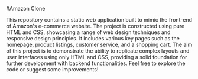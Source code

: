 #Amazon Clone

This repository contains a static web application built to mimic the front-end of Amazon's e-commerce website.
The project is constructed using pure HTML and CSS, showcasing a range of web design techniques and responsive design principles. 
It includes various key pages such as the homepage, product listings, customer service, and a shopping cart.
The aim of this project is to demonstrate the ability to replicate complex layouts and user interfaces using only HTML and CSS, providing a solid foundation for further development with backend functionalities. Feel free to explore the code or suggest some improvements!







